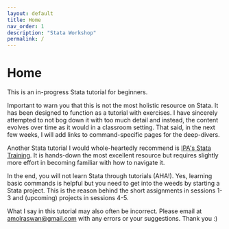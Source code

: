 ```yaml
---
layout: default
title: Home
nav_order: 1
description: "Stata Workshop"
permalink: /
---
```


# Home

This is an in-progress Stata tutorial for beginners.

Important to warn you that this is not the most holistic resource on Stata. It has been designed to function as a tutorial with exercises. I have sincerely attempted to not bog down it with too much detail and instead, the content evolves over time as it would in a classroom setting. That said, in the next few weeks, I will add links to command-specific pages for the deep-divers. 

Another Stata tutorial I would whole-heartedly recommend is [IPA's Stata Training](https://github.com/PovertyAction/IPA-Stata-Trainings). It is hands-down the most excellent resource but requires slightly more effort in becoming familiar with how to navigate it.

In the end, you will not learn Stata through tutorials (AHA!). Yes, learning basic commands is helpful but you need to get into the weeds by starting a Stata project. This is the reason behind the short assignments in sessions 1-3 and (upcoming) projects in sessions 4-5. 

What I say in this tutorial may also often be incorrect. Please email at amolraswan@gmail.com with any errors or your suggestions. Thank you :)
